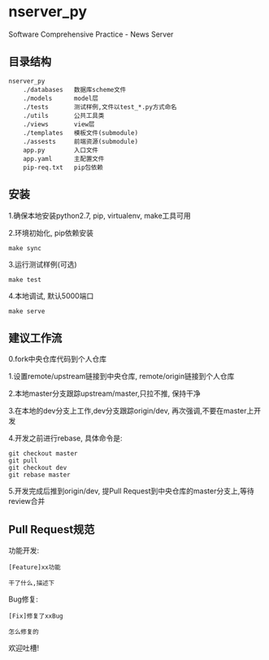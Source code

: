 # nserver_py
Software Comprehensive Practice - News Server

## 目录结构
```
nserver_py
    ./databases   数据库scheme文件
    ./models      model层
    ./tests       测试样例,文件以test_*.py方式命名
    ./utils       公共工具类
    ./views       view层
    ./templates   模板文件(submodule)
    ./assests     前端资源(submodule)
    app.py        入口文件
    app.yaml      主配置文件
    pip-req.txt   pip包依赖
```

## 安装
1.确保本地安装python2.7, pip, virtualenv, make工具可用

2.环境初始化, pip依赖安装
```
make sync
```
3.运行测试样例(可选)
```
make test
```
4.本地调试, 默认5000端口
```
make serve
```

## 建议工作流
0.fork中央仓库代码到个人仓库

1.设置remote/upstream链接到中央仓库, remote/origin链接到个人仓库

2.本地master分支跟踪upstream/master,只拉不推, 保持干净

3.在本地的dev分支上工作,dev分支跟踪origin/dev, 再次强调,不要在master上开发

4.开发之前进行rebase, 具体命令是:
```
git checkout master
git pull
git checkout dev 
git rebase master
```

5.开发完成后推到origin/dev, 提Pull Request到中央仓库的master分支上,等待review合并

## Pull Request规范
功能开发:
```
[Feature]xx功能

干了什么,描述下

```
Bug修复:
```
[Fix]修复了xxBug

怎么修复的
```

欢迎吐槽!

